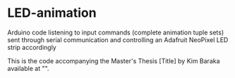 # LED-animation
Arduino code listening to input commands (complete animation tuple sets) sent through serial communication and controlling an Adafruit NeoPixel LED strip accordingly

This is the code accompanying the Master's Thesis [Title] by Kim Baraka available at "".
